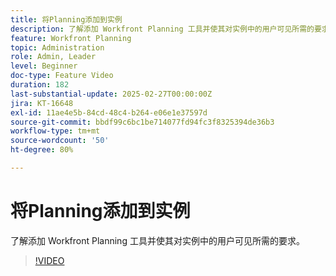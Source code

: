 ```yaml
---
title: 将Planning添加到实例
description: 了解添加 Workfront Planning 工具并使其对实例中的用户可见所需的要求。
feature: Workfront Planning
topic: Administration
role: Admin, Leader
level: Beginner
doc-type: Feature Video
duration: 182
last-substantial-update: 2025-02-27T00:00:00Z
jira: KT-16648
exl-id: 11ae4e5b-84cd-48c4-b264-e06e1e37597d
source-git-commit: bbdf99c6bc1be714077fd94fc3f8325394de36b3
workflow-type: tm+mt
source-wordcount: '50'
ht-degree: 80%

---
```


# 将Planning添加到实例

了解添加 Workfront Planning 工具并使其对实例中的用户可见所需的要求。

>[!VIDEO](https://video.tv.adobe.com/v/3447976/?learn=on&enablevpops=1&captions=chi_hans)
